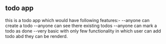 ## todo app
this is a todo app which would have following features:-
--anyone can create a todo
--anyone can see there existing todos
--anyone can mark a todo as done
--very basic with only few functionality in which user can add todo abd they can be renderd. 
